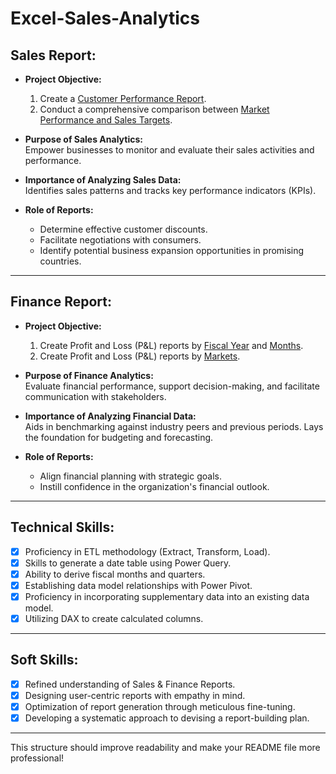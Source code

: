 # Excel-Sales-Analytics


## Sales Report:

- **Project Objective:**
  1. Create a [Customer Performance Report](https://github.com/KirandeepMarala/Excel-Sales_Analysis/blob/main/Customer%20Performance%20Report.pdf).
  2. Conduct a comprehensive comparison between [Market Performance and Sales Targets](https://github.com/KirandeepMarala/Excel-Sales_Analysis/blob/main/Customer%20Performance%20Report.pdf).

- **Purpose of Sales Analytics:**  
  Empower businesses to monitor and evaluate their sales activities and performance.

- **Importance of Analyzing Sales Data:**  
  Identifies sales patterns and tracks key performance indicators (KPIs).

- **Role of Reports:**  
  - Determine effective customer discounts.  
  - Facilitate negotiations with consumers.  
  - Identify potential business expansion opportunities in promising countries.

---

## Finance Report:

- **Project Objective:**
  1. Create Profit and Loss (P&L) reports by [Fiscal Year](https://github.com/KirandeepMarala/Excel-Sales_Analysis/blob/main/P%26L%20Statement%20by%20Fiscal%20Year.pdf) and [Months](https://github.com/KirandeepMarala/Excel-Sales_Analysis/blob/main/P%26L%20Statement%20by%20Months.pdf).
  2. Create Profit and Loss (P&L) reports by [Markets](https://github.com/KirandeepMarala/Excel-Sales_Analysis/blob/main/P%26L%20Statement%20by%20Markets.pdf).

- **Purpose of Finance Analytics:**  
  Evaluate financial performance, support decision-making, and facilitate communication with stakeholders.

- **Importance of Analyzing Financial Data:**  
  Aids in benchmarking against industry peers and previous periods. Lays the foundation for budgeting and forecasting.

- **Role of Reports:**  
  - Align financial planning with strategic goals.  
  - Instill confidence in the organization's financial outlook.

---

## Technical Skills:

- [x] Proficiency in ETL methodology (Extract, Transform, Load).
- [x] Skills to generate a date table using Power Query.
- [x] Ability to derive fiscal months and quarters.
- [x] Establishing data model relationships with Power Pivot.
- [x] Proficiency in incorporating supplementary data into an existing data model.
- [x] Utilizing DAX to create calculated columns.

---

## Soft Skills:

- [x] Refined understanding of Sales & Finance Reports.
- [x] Designing user-centric reports with empathy in mind.
- [x] Optimization of report generation through meticulous fine-tuning.
- [x] Developing a systematic approach to devising a report-building plan.

---

This structure should improve readability and make your README file more professional!
